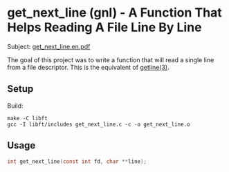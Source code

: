 # get\_next\_line (gnl) - A Function That Helps Reading A File Line By Line

Subject: [get\_next\_line.en.pdf](get\_next\_line.en.pdf)

The goal of this project was to write a function that will read a single line
from a file descriptor. This is the equivalent of
[getline(3)](https://linux.die.net/man/3/getline).

## Setup

Build:

```
make -C libft
gcc -I libft/includes get_next_line.c -c -o get_next_line.o
```

## Usage

```c
int get_next_line(const int fd, char **line);
```
